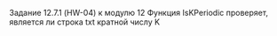 Задание 12.7.1 (HW-04)  к модулю 12
Функция IsKPeriodic  проверяет, является ли строка txt кратной числу K
